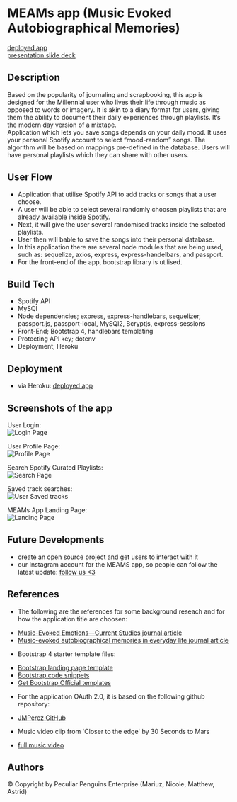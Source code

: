 # MEAMs app (Music Evoked Autobiographical Memories)

[deployed app](https://murmuring-lake-05413.herokuapp.com/) </br>
[presentation slide deck](https://www.canva.com/design/DAD-q-PNPJo/2qjmANGNy_sxNbHO4pC6_A/view?utm_content=DAD-q-PNPJo&utm_campaign=designshare&utm_medium=link&utm_source=publishsharelink)

## Description

Based on the popularity of journaling and scrapbooking, this app is designed for the Millennial user who lives their life through music as opposed to words or imagery. It is akin to a diary format for users, giving them the ability to document their daily experiences through playlists. It’s the modern day version of a mixtape. </br>
Application which lets you save songs depends on your daily mood. It uses your personal Spotify account to select “mood-random” songs. The algorithm will be based on mappings pre-defined in the database.  Users will have personal playlists which they can share with other users. 

## User Flow

* Application that utilise Spotify API to add tracks or songs that a user choose. 
* A user will be able to select several randomly choosen playlists that are already available inside Spotify. 
* Next, it will give the user several randomised tracks inside the selected playlists. 
* User then will bable to save the songs into their personal database.
* In this application there are several node modules that are being used, such as: sequelize, axios, express, express-handelbars, and passport. 
* For the front-end of the app, bootstrap library is utilised.


## Build Tech

* Spotify API
* MySQl
* Node dependencies; express, express-handlebars, sequelizer, passport.js, passport-local, MySQl2, Bcryptjs, express-sessions
* Front-End; Bootstrap 4, handlebars templating
* Protecting API key; dotenv
* Deployment; Heroku

## Deployment

* via Heroku: [deployed app](https://murmuring-lake-05413.herokuapp.com/)

## Screenshots of the app

User Login: </br>
![Login Page](https://github.com/borucltd/psms/blob/master/public/assets/img/MEAMs-login.png)

User Profile Page: </br>
![Profile Page](https://github.com/borucltd/psms/blob/master/public/assets/img/MEAMs-landing.png)

Search Spotify Curated Playlists: </br>
![Search Page](https://github.com/borucltd/psms/blob/master/public/assets/img/MEAMs-search-playlist.png)

Saved track searches: </br>
![User Saved tracks](https://github.com/borucltd/psms/blob/master/public/assets/img/MEAMs-user-tracks.png)

MEAMs App Landing Page: </br>
![Landing Page](https://github.com/borucltd/psms/blob/master/public/assets/img/MEAMs-splash-page.png)

## Future Developments

* create an open source project and get users to interact with it
* our Instagram account for the MEAMS app, so people can follow the latest update: [follow us <3](https://www.instagram.com/meams_app/)

## References

- The following are the references for some background reseach and for how the application title are choosen:
* [Music-Evoked Emotions—Current Studies journal article](https://www.ncbi.nlm.nih.gov/pmc/articles/PMC5705548/)
* [Music-evoked autobiographical memories in everyday life journal article](https://journals.sagepub.com/doi/full/10.1177/0305735619888803)

- Bootstrap 4 starter template files:
* [Bootstrap landing page template](https://startbootstrap.com/themes/new-age/)
* [Bootstrap code snippets](https://startbootstrap.com/snippets/)
* [Get Bootstrap Official templates](https://getbootstrap.com/docs/4.4/examples/)

- For the application OAuth 2.0, it is based on the following github repository:
* [JMPerez GitHub](https://github.com/JMPerez/passport-spotify)

- Music video clip from 'Closer to the edge' by 30 Seconds to Mars
* [full music video](https://youtu.be/mLqHDhF-O28)

## Authors

&copy; Copyright by Peculiar Penguins Enterprise (Mariuz, Nicole, Matthew, Astrid)
